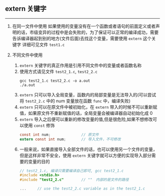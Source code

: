 ## extern 关键字
---

1. 在同一文件中使用
    如果使用的变量没有在一个函数或者语句的前面定义或者声明的话，市级变异的过程中是会失败的，为了保证可以正常的编译成功，需要告诉编译器起到别的地方(文件后面)去找这个变量，需要使用 `extern` 这个关键字
    详细可见文件 `test1.c`

2. 不同文件中使用
    1. `extern` 关键字的真正作用是引用不同文件中的变量或者函数名称
    2. 使用方式请见文件 `test2_1.c`, `test2_2.c`
        ```shell
        gcc test2_1.c test2_2.c -o a.out
        ./a.out
        ```
    3. `extern` 只可以导入全局变量，函数内的局部变量是无法导入的(可以尝试将 `test2_2.c` 中的 num 变量放在函数 `func` 中，编译失败)
    4. `extern` 只可以在原文件中被初始化，在 `extern` 带入的时候不可以重新赋值，如果原文件不重新赋值的话，全局变量会被编译器自动初始化成 0
    5. `extern` 导入之后便可以重新的修改变量的值,但是很危险,如果不想修改可以使用 `const` 修饰
        ```c
        const int num;              // 原文件
        extern const int num;       // 导入文件，不可修改
        ```
    6. 一般来说，如果直接导入全部文件的话，也可以使用另一个文件的变量，但是这样非常不安全，使用 `extern` 关键字就可以方便的实现导入部分需要的变量的目的
        ```c
        // test2_1.c, 编译只需要编译自己即可, gcc test2_1.c
        #include <stdio.h>
        #include "test2_2.c"        // ""　内部的是文件的路径

        ...     // use the test2_2.c variable as in the test2_1.c
        ```
